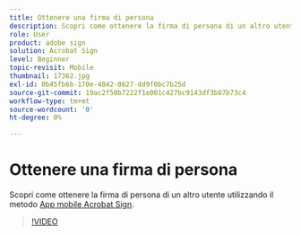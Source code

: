 ```yaml
---
title: Ottenere una firma di persona
description: Scopri come ottenere la firma di persona di un altro utente utilizzando l’app mobile Acrobat Sign
role: User
product: adobe sign
solution: Acrobat Sign
level: Beginner
topic-revisit: Mobile
thumbnail: 17362.jpg
exl-id: 0b45fb6b-170e-4842-8627-dd9f0bc7b25d
source-git-commit: 19ac2f50b7222f1e001c427bc9143df3b07b73c4
workflow-type: tm+mt
source-wordcount: '0'
ht-degree: 0%

---
```


# Ottenere una firma di persona

Scopri come ottenere la firma di persona di un altro utente utilizzando il metodo [App mobile Acrobat Sign](https://experienceleague.adobe.com/docs/document-cloud-learn/sign-learning-hub/mobile/mobile-overview.html).

>[!VIDEO](https://video.tv.adobe.com/v/345169?hidetitle=true)